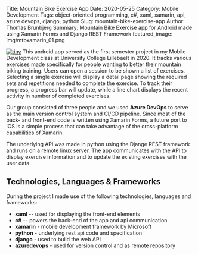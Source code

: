 Title: Mountain Bike Exercise App
Date: 2020-05-25
Category: Mobile Development
Tags: object-oriented programming, c#, xaml, xamarin, api, azure devops, django, python
Slug: mountain-bike-exercise-app
Author: Thomas Brunbjerg
Summary: Mountain Bike Exercise app for Android made using Xamarin Forms and Django REST Framework
featured_image: img/mtbxamarin_01.png

[![tiny]({filename}/img/mtbxamarin_02.jpg)]({filename}/img/mtbxamarin_02.jpg)
This android app served as the first semester project in my Mobile Development class at University College Lillebaelt in 2020. It tracks various exercises made specifically for people wanting to better their mountain biking training. Users can open a session to be shown a list of exercises. Selecting a single exercise will display a detail page showing the required sets and repetitions needed to complete the exercise. To track their progress, a progress bar will update, while a line chart displays the recent activity in number of completed exercises. 

Our group consisted of three people and we used **Azure DevOps** to serve as the main version control system and CI/CD pipeline. Since most of the back- and front-end code is written using Xamarin Forms, a future port to iOS is a simple process that can take advantage of the cross-platform capabilities of Xamarin. 

The underlying API was made in python using the Djange REST framework and runs on a remote linux server. The app communicates with the API to display exercise information and to update the existing exercises with the user data. 

## Technologies, Languages & Frameworks

During the project I made use of the following technologies, languages and frameworks:

- **xaml** -- used for displaying the front-end elements
- **c#** -- powers the back-end of the app and api communication
- **xamarin** - mobile development framework by Microsoft
- **python** - underlying rest api code and specification
- **django** - used to build the web API
- **azuredevops** - used for version control and as remote repository





